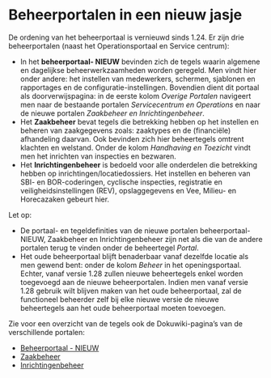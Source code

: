# Beheerportalen in een nieuw jasje

De ordening van het beheerportaal is vernieuwd sinds 1.24. Er zijn drie beheerportalen (naast het Operationsportaal en Service centrum):

* In het **beheerportaal- NIEUW** bevinden zich de tegels waarin algemene en dagelijkse beheerwerkzaamheden worden geregeld. Men vindt hier onder andere: het instellen van medewerkers, schermen, sjablonen en rapportages en de configuratie-instellingen. Bovendien dient dit portaal als doorverwijspagina: in de eerste kolom *Overige Portalen* navigeert men naar de bestaande portalen *Servicecentrum en Operations* en naar de nieuwe portalen *Zaakbeheer en Inrichtingenbeheer*.
* Het **Zaakbeheer** bevat tegels die betrekking hebben op het instellen en beheren van zaakgegevens zoals: zaaktypes en de (financiële) afhandeling daarvan. Ook bevinden zich hier beheertegels omtrent klachten en welstand. Onder de kolom *Handhaving en Toezicht* vindt men het inrichten van inspecties en bezwaren.
* Het **Inrichtingenbeheer** is bedoeld voor alle onderdelen die betrekking hebben op inrichtingen/locatiedossiers. Het instellen en beheren van SBI- en BOR-coderingen, cyclische inspecties, registratie en veiligheidsinstellingen (REV), opslaggegevens en Vee, Milieu- en Horecazaken gebeurt hier.

Let op:

* De portaal- en tegeldefinities van de nieuwe portalen beheerportaal- NIEUW, Zaakbeheer en Inrichtingenbeheer zijn net als die van de andere portalen terug te vinden onder de beheertegel *Portal*.
* Het oude beheerportaal blijft benaderbaar vanaf dezelfde locatie als men gewend bent: onder de kolom *Beheer* in het openingsportaal. Echter, vanaf versie 1.28 zullen nieuwe beheertegels enkel worden toegevoegd aan de nieuwe beheerportalen. Indien men vanaf versie 1.28 gebruik wilt blijven maken van het oude beheerportaal, zal de functioneel beheerder zelf bij elke nieuwe versie de nieuwe beheertegels aan het oude beheerportaal moeten toevoegen.

Zie voor een overzicht van de tegels ook de Dokuwiki-pagina’s van de verschillende portalen:

* [Beheerportaal - NIEUW](/docs/probleemoplossing/portalen_en_moduleschermen/beheerportaal_nieuw.md)
* [Zaakbeheer](/docs/probleemoplossing/portalen_en_moduleschermen/zaakbeheer.md)
* [Inrichtingenbeheer](/docs/probleemoplossing/portalen_en_moduleschermen/inrichtingenbeheer.md)
